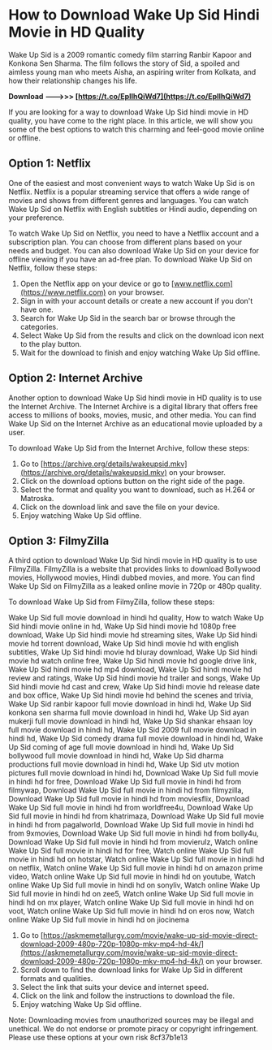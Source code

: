 # How to Download Wake Up Sid Hindi Movie in HD Quality
 
Wake Up Sid is a 2009 romantic comedy film starring Ranbir Kapoor and Konkona Sen Sharma. The film follows the story of Sid, a spoiled and aimless young man who meets Aisha, an aspiring writer from Kolkata, and how their relationship changes his life.
 
**Download ———>>> [https://t.co/EpIlhQiWd7](https://t.co/EpIlhQiWd7)**


 
If you are looking for a way to download Wake Up Sid hindi movie in HD quality, you have come to the right place. In this article, we will show you some of the best options to watch this charming and feel-good movie online or offline.
 
## Option 1: Netflix
 
One of the easiest and most convenient ways to watch Wake Up Sid is on Netflix. Netflix is a popular streaming service that offers a wide range of movies and shows from different genres and languages. You can watch Wake Up Sid on Netflix with English subtitles or Hindi audio, depending on your preference.
 
To watch Wake Up Sid on Netflix, you need to have a Netflix account and a subscription plan. You can choose from different plans based on your needs and budget. You can also download Wake Up Sid on your device for offline viewing if you have an ad-free plan. To download Wake Up Sid on Netflix, follow these steps:
 
1. Open the Netflix app on your device or go to [www.netflix.com](https://www.netflix.com) on your browser.
2. Sign in with your account details or create a new account if you don't have one.
3. Search for Wake Up Sid in the search bar or browse through the categories.
4. Select Wake Up Sid from the results and click on the download icon next to the play button.
5. Wait for the download to finish and enjoy watching Wake Up Sid offline.

## Option 2: Internet Archive
 
Another option to download Wake Up Sid hindi movie in HD quality is to use the Internet Archive. The Internet Archive is a digital library that offers free access to millions of books, movies, music, and other media. You can find Wake Up Sid on the Internet Archive as an educational movie uploaded by a user.
 
To download Wake Up Sid from the Internet Archive, follow these steps:

1. Go to [https://archive.org/details/wakeupsid.mkv](https://archive.org/details/wakeupsid.mkv) on your browser.
2. Click on the download options button on the right side of the page.
3. Select the format and quality you want to download, such as H.264 or Matroska.
4. Click on the download link and save the file on your device.
5. Enjoy watching Wake Up Sid offline.

## Option 3: FilmyZilla
 
A third option to download Wake Up Sid hindi movie in HD quality is to use FilmyZilla. FilmyZilla is a website that provides links to download Bollywood movies, Hollywood movies, Hindi dubbed movies, and more. You can find Wake Up Sid on FilmyZilla as a leaked online movie in 720p or 480p quality.
 
To download Wake Up Sid from FilmyZilla, follow these steps:
 
Wake Up Sid full movie download in hindi hd quality,  How to watch Wake Up Sid hindi movie online in hd,  Wake Up Sid hindi movie hd 1080p free download,  Wake Up Sid hindi movie hd streaming sites,  Wake Up Sid hindi movie hd torrent download,  Wake Up Sid hindi movie hd with english subtitles,  Wake Up Sid hindi movie hd bluray download,  Wake Up Sid hindi movie hd watch online free,  Wake Up Sid hindi movie hd google drive link,  Wake Up Sid hindi movie hd mp4 download,  Wake Up Sid hindi movie hd review and ratings,  Wake Up Sid hindi movie hd trailer and songs,  Wake Up Sid hindi movie hd cast and crew,  Wake Up Sid hindi movie hd release date and box office,  Wake Up Sid hindi movie hd behind the scenes and trivia,  Wake Up Sid ranbir kapoor full movie download in hindi hd,  Wake Up Sid konkona sen sharma full movie download in hindi hd,  Wake Up Sid ayan mukerji full movie download in hindi hd,  Wake Up Sid shankar ehsaan loy full movie download in hindi hd,  Wake Up Sid 2009 full movie download in hindi hd,  Wake Up Sid comedy drama full movie download in hindi hd,  Wake Up Sid coming of age full movie download in hindi hd,  Wake Up Sid bollywood full movie download in hindi hd,  Wake Up Sid dharma productions full movie download in hindi hd,  Wake Up Sid utv motion pictures full movie download in hindi hd,  Download Wake Up Sid full movie in hindi hd for free,  Download Wake Up Sid full movie in hindi hd from filmywap,  Download Wake Up Sid full movie in hindi hd from filmyzilla,  Download Wake Up Sid full movie in hindi hd from moviesflix,  Download Wake Up Sid full movie in hindi hd from worldfree4u,  Download Wake Up Sid full movie in hindi hd from khatrimaza,  Download Wake Up Sid full movie in hindi hd from pagalworld,  Download Wake Up Sid full movie in hindi hd from 9xmovies,  Download Wake Up Sid full movie in hindi hd from bolly4u,  Download Wake Up Sid full movie in hindi hd from movierulz,  Watch online Wake Up Sid full movie in hindi hd for free,  Watch online Wake Up Sid full movie in hindi hd on hotstar,  Watch online Wake Up Sid full movie in hindi hd on netflix,  Watch online Wake Up Sid full movie in hindi hd on amazon prime video,  Watch online Wake Up Sid full movie in hindi hd on youtube,  Watch online Wake Up Sid full movie in hindi hd on sonyliv,  Watch online Wake Up Sid full movie in hindi hd on zee5,  Watch online Wake Up Sid full movie in hindi hd on mx player,  Watch online Wake Up Sid full movie in hindi hd on voot,  Watch online Wake Up Sid full movie in hindi hd on eros now,  Watch online Wake Up Sid full movie in hindi hd on jiocinema

1. Go to [https://askmemetallurgy.com/movie/wake-up-sid-movie-direct-download-2009-480p-720p-1080p-mkv-mp4-hd-4k/](https://askmemetallurgy.com/movie/wake-up-sid-movie-direct-download-2009-480p-720p-1080p-mkv-mp4-hd-4k/) on your browser.
2. Scroll down to find the download links for Wake Up Sid in different formats and qualities.
3. Select the link that suits your device and internet speed.
4. Click on the link and follow the instructions to download the file.
5. Enjoy watching Wake Up Sid offline.

Note: Downloading movies from unauthorized sources may be illegal and unethical. We do not endorse or promote piracy or copyright infringement. Please use these options at your own risk
 8cf37b1e13
 
